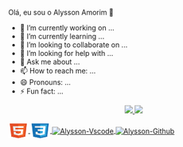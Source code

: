 Olá, eu sou o Alysson Amorim 👋




- 🔭 I’m currently working on ...
- 🌱 I’m currently learning ...
- 👯 I’m looking to collaborate on ...
- 🤔 I’m looking for help with ...
- 💬 Ask me about ...
- 📫 How to reach me: ...
- 😄 Pronouns: ...
- ⚡ Fun fact: ...

<div align="center">
  <a href="https://github.com/AlyssonAmorim">
  <img height="180em" src="https://github-readme-stats.vercel.app/api?username=AlyssonAmorim1&show_icons=true&theme=cobalt&include_all_commits=true&count_private=true"/>
  <img height="180em" src="https://github-readme-stats.vercel.app/api/top-langs/?username=AlyssonAmorim&layout=compact&langs_count=7&theme=cobalt"/>
</div>

<div style="display: inline_block"><br>
<img align="center" alt="Alysson-HTML" height="30" width="40" src="https://raw.githubusercontent.com/devicons/devicon/master/icons/html5/html5-original.svg">
<img align="center" alt="Alysson-CSS" height="30" width="40" src="https://raw.githubusercontent.com/devicons/devicon/master/icons/css3/css3-original.svg">
<img align="center" alt="Alysson-Vscode" height="30" width="40" src="https://cdn.jsdelivr.net/gh/devicons/devicon/icons/vscode/vscode-original.svg" />
<img align="center" alt="Alysson-Github" height="30" width="40" src="https://cdn.jsdelivr.net/gh/devicons/devicon/icons/github/github-original.svg" />
 
  </div>
 
 ###
 
 

